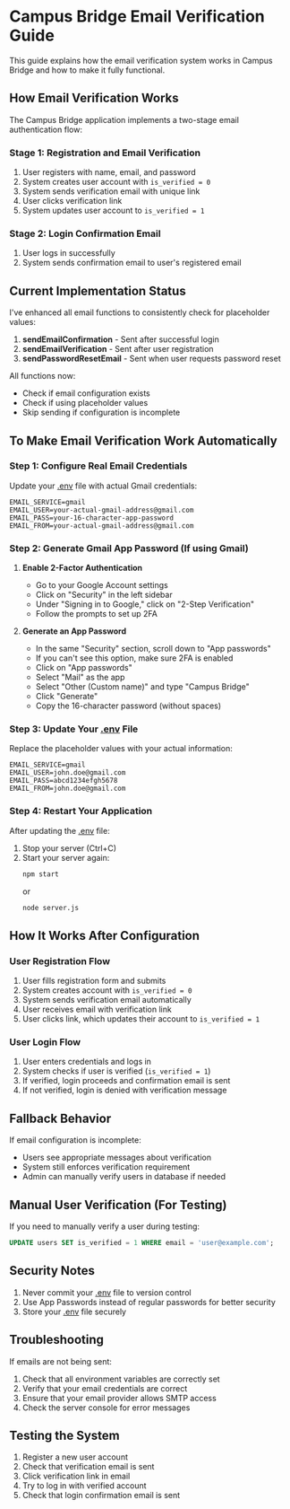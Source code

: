 # Campus Bridge Email Verification Guide

This guide explains how the email verification system works in Campus Bridge and how to make it fully functional.

## How Email Verification Works

The Campus Bridge application implements a two-stage email authentication flow:

### Stage 1: Registration and Email Verification
1. User registers with name, email, and password
2. System creates user account with `is_verified = 0`
3. System sends verification email with unique link
4. User clicks verification link
5. System updates user account to `is_verified = 1`

### Stage 2: Login Confirmation Email
1. User logs in successfully
2. System sends confirmation email to user's registered email

## Current Implementation Status

I've enhanced all email functions to consistently check for placeholder values:

1. **sendEmailConfirmation** - Sent after successful login
2. **sendEmailVerification** - Sent after user registration
3. **sendPasswordResetEmail** - Sent when user requests password reset

All functions now:
- Check if email configuration exists
- Check if using placeholder values
- Skip sending if configuration is incomplete

## To Make Email Verification Work Automatically

### Step 1: Configure Real Email Credentials

Update your [.env](file:///Users/madanthambisetty/Downloads/Campus-Bridge/.env) file with actual Gmail credentials:

```env
EMAIL_SERVICE=gmail
EMAIL_USER=your-actual-gmail-address@gmail.com
EMAIL_PASS=your-16-character-app-password
EMAIL_FROM=your-actual-gmail-address@gmail.com
```

### Step 2: Generate Gmail App Password (If using Gmail)

1. **Enable 2-Factor Authentication**
   - Go to your Google Account settings
   - Click on "Security" in the left sidebar
   - Under "Signing in to Google," click on "2-Step Verification"
   - Follow the prompts to set up 2FA

2. **Generate an App Password**
   - In the same "Security" section, scroll down to "App passwords"
   - If you can't see this option, make sure 2FA is enabled
   - Click on "App passwords"
   - Select "Mail" as the app
   - Select "Other (Custom name)" and type "Campus Bridge"
   - Click "Generate"
   - Copy the 16-character password (without spaces)

### Step 3: Update Your [.env](file:///Users/madanthambisetty/Downloads/Campus-Bridge/.env) File

Replace the placeholder values with your actual information:

```env
EMAIL_SERVICE=gmail
EMAIL_USER=john.doe@gmail.com
EMAIL_PASS=abcd1234efgh5678
EMAIL_FROM=john.doe@gmail.com
```

### Step 4: Restart Your Application

After updating the [.env](file:///Users/madanthambisetty/Downloads/Campus-Bridge/.env) file:
1. Stop your server (Ctrl+C)
2. Start your server again:
   ```bash
   npm start
   ```
   or
   ```bash
   node server.js
   ```

## How It Works After Configuration

### User Registration Flow
1. User fills registration form and submits
2. System creates account with `is_verified = 0`
3. System sends verification email automatically
4. User receives email with verification link
5. User clicks link, which updates their account to `is_verified = 1`

### User Login Flow
1. User enters credentials and logs in
2. System checks if user is verified (`is_verified = 1`)
3. If verified, login proceeds and confirmation email is sent
4. If not verified, login is denied with verification message

## Fallback Behavior

If email configuration is incomplete:
- Users see appropriate messages about verification
- System still enforces verification requirement
- Admin can manually verify users in database if needed

## Manual User Verification (For Testing)

If you need to manually verify a user during testing:

```sql
UPDATE users SET is_verified = 1 WHERE email = 'user@example.com';
```

## Security Notes

1. Never commit your [.env](file:///Users/madanthambisetty/Downloads/Campus-Bridge/.env) file to version control
2. Use App Passwords instead of regular passwords for better security
3. Store your [.env](file:///Users/madanthambisetty/Downloads/Campus-Bridge/.env) file securely

## Troubleshooting

If emails are not being sent:

1. Check that all environment variables are correctly set
2. Verify that your email credentials are correct
3. Ensure that your email provider allows SMTP access
4. Check the server console for error messages

## Testing the System

1. Register a new user account
2. Check that verification email is sent
3. Click verification link in email
4. Try to log in with verified account
5. Check that login confirmation email is sent